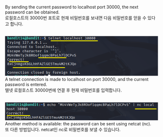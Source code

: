 By sending the current password to localhost port 30000, the next password can be obtained.<br>
로컬호스트의 30000번 포트로 현재 비밀번호를 보내면 다음 비밀번호를 얻을 수 있다고 합니다.<br>
<br>


![image break](/Pictur/Level14/bandit1.png) <br>
A telnet connection is made to localhost on port 30000, and the current password is entered.<br>
텔넷 로컬호스트 30000번에 연결 후 현재 비밀번호를 입력합니다.<br>
<br>



![image break](/Pictur/Level14/bandit2.png) <br>
Another method is available: the password can be sent using netcat (nc).<br>
또 다른 방법입니다. netcat인 nc로 비밀번호를 보낼 수 있습니다.
